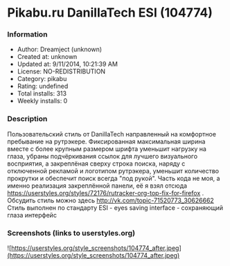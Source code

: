 # Pikabu.ru DanillaTech ESI (104774)

### Information
- Author: Dreamject (unknown)
- Created at: unknown
- Updated at: 9/11/2014, 10:21:39 AM
- License: NO-REDISTRIBUTION
- Category: pikabu
- Rating: undefined
- Total installs: 313
- Weekly installs: 0


### Description
Пользовательский стиль от DanillaTech направленный на комфортное пребывание на рутрэкере. Фиксированная максимальная ширина вместе с более крупным размером шрифта уменьшит нагрузку на глаза, убраны подчёркивания ссылок для лучшего визуального восприятия, а закреплёная сверху строка поиска, наряду с отключенной рекламой и логотипом рутрэкера, уменьшит количество прокрутки и обеспечит поиск всегда "под рукой". Часть кода не моя, а именно реализация закреплённой панели, её я взял отсюда https://userstyles.org/styles/72176/rutracker-org-top-fix-for-firefox . Обсудить стиль можно здесь http://vk.com/topic-71520773_30626662 Стиль выполнен по стандарту ESI - eyes saving interface - сохраняющий глаза интерфейс


### Screenshots (links to userstyles.org)
![https://userstyles.org/style_screenshots/104774_after.jpeg](https://userstyles.org/style_screenshots/104774_after.jpeg)


